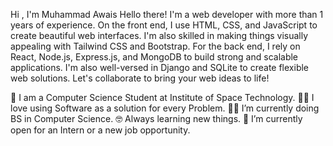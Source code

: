 Hi , I'm Muhammad Awais 
Hello there! I'm a web developer with more than 1 years of experience. On the front end, I use HTML, CSS, and JavaScript to create beautiful web interfaces. I'm also skilled in making things visually appealing with Tailwind CSS and Bootstrap. For the back end, I rely on React, Node.js, Express.js, and MongoDB to build strong and scalable applications. I'm also well-versed in Django and SQLite to create flexible web solutions. Let's collaborate to bring your web ideas to life!

🏫 I am a Computer Science Student at Institute of Space Technology.
🧑‍💻 I love using Software as a solution for every Problem.
🧑‍🎓 I’m currently doing BS in Computer Science.
🤓 Always learning new things.
🤔 I’m currently open for an Intern or a new job opportunity.

